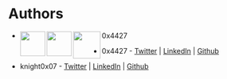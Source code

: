 # Authors
- 0x4427 [<img align="left" width="50px" src="https://github-production-user-asset-6210df.s3.amazonaws.com/72227999/246673026-44eca0ae-3020-4041-86f4-778f7236e3dc.svg">](https://twitter.com/0x4427/)
[<img align="left" width="50px" src="https://github-production-user-asset-6210df.s3.amazonaws.com/72227999/246673032-6ab6cd40-918e-429f-9905-c93750dfa35c.svg">](https://linkedin.com/0x4427/)
[<img align="left" width="55px" src="https://github-production-user-asset-6210df.s3.amazonaws.com/72227999/246673029-1380eb15-d262-40e6-928f-1321a9338e41.svg">](https://github.com/0x4427/)

- 0x4427 - [Twitter](https://twitter.com/0x4427/) | [LinkedIn](https://www.linkedin.com/in/varun-singh-5944b9222/) | [Github](https://github.com/0x4427/)
- knight0x07 - [Twitter](https://twitter.com/knight0x07/) | [LinkedIn](https://www.linkedin.com/in/niraj-s/) | [Github](https://github.com/knight0x07/)

